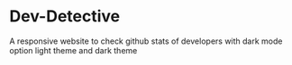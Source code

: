 # Dev-Detective
A responsive website to check github stats of developers with dark mode option light theme and dark theme
